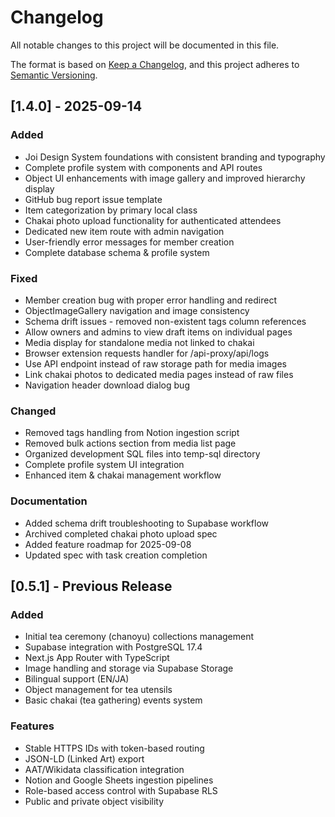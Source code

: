# Changelog

All notable changes to this project will be documented in this file.

The format is based on [Keep a Changelog](https://keepachangelog.com/en/1.0.0/), and this project adheres to [Semantic Versioning](https://semver.org/spec/v2.0.0.html).

## [1.4.0] - 2025-09-14

### Added
- Joi Design System foundations with consistent branding and typography
- Complete profile system with components and API routes
- Object UI enhancements with image gallery and improved hierarchy display
- GitHub bug report issue template
- Item categorization by primary local class
- Chakai photo upload functionality for authenticated attendees
- Dedicated new item route with admin navigation
- User-friendly error messages for member creation
- Complete database schema & profile system

### Fixed
- Member creation bug with proper error handling and redirect
- ObjectImageGallery navigation and image consistency
- Schema drift issues - removed non-existent tags column references
- Allow owners and admins to view draft items on individual pages
- Media display for standalone media not linked to chakai
- Browser extension requests handler for /api-proxy/api/logs
- Use API endpoint instead of raw storage path for media images
- Link chakai photos to dedicated media pages instead of raw files
- Navigation header download dialog bug

### Changed
- Removed tags handling from Notion ingestion script
- Removed bulk actions section from media list page
- Organized development SQL files into temp-sql directory
- Complete profile system UI integration
- Enhanced item & chakai management workflow

### Documentation
- Added schema drift troubleshooting to Supabase workflow
- Archived completed chakai photo upload spec
- Added feature roadmap for 2025-09-08
- Updated spec with task creation completion

## [0.5.1] - Previous Release

### Added
- Initial tea ceremony (chanoyu) collections management
- Supabase integration with PostgreSQL 17.4
- Next.js App Router with TypeScript
- Image handling and storage via Supabase Storage
- Bilingual support (EN/JA)
- Object management for tea utensils
- Basic chakai (tea gathering) events system

### Features
- Stable HTTPS IDs with token-based routing
- JSON-LD (Linked Art) export
- AAT/Wikidata classification integration
- Notion and Google Sheets ingestion pipelines
- Role-based access control with Supabase RLS
- Public and private object visibility